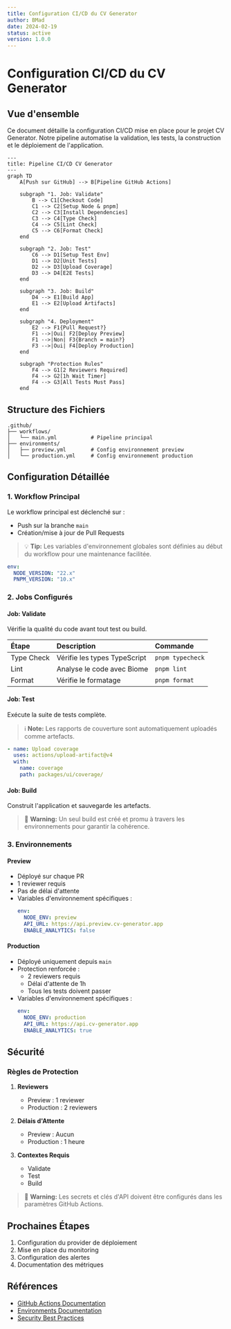```yaml
---
title: Configuration CI/CD du CV Generator
author: BMad
date: 2024-02-19
status: active
version: 1.0.0
---
```


# Configuration CI/CD du CV Generator

## Vue d'ensemble

Ce document détaille la configuration CI/CD mise en place pour le projet CV Generator. Notre pipeline automatise la validation, les tests, la construction et le déploiement de l'application.

```mermaid
---
title: Pipeline CI/CD CV Generator
---
graph TD
    A[Push sur GitHub] --> B[Pipeline GitHub Actions]

    subgraph "1. Job: Validate"
        B --> C1[Checkout Code]
        C1 --> C2[Setup Node & pnpm]
        C2 --> C3[Install Dependencies]
        C3 --> C4[Type Check]
        C4 --> C5[Lint Check]
        C5 --> C6[Format Check]
    end

    subgraph "2. Job: Test"
        C6 --> D1[Setup Test Env]
        D1 --> D2[Unit Tests]
        D2 --> D3[Upload Coverage]
        D3 --> D4[E2E Tests]
    end

    subgraph "3. Job: Build"
        D4 --> E1[Build App]
        E1 --> E2[Upload Artifacts]
    end

    subgraph "4. Deployment"
        E2 --> F1{Pull Request?}
        F1 -->|Oui| F2[Deploy Preview]
        F1 -->|Non| F3{Branch = main?}
        F3 -->|Oui| F4[Deploy Production]
    end

    subgraph "Protection Rules"
        F4 --> G1[2 Reviewers Required]
        F4 --> G2[1h Wait Timer]
        F4 --> G3[All Tests Must Pass]
    end
```

## Structure des Fichiers

```
.github/
├── workflows/
│   └── main.yml           # Pipeline principal
├── environments/
│   ├── preview.yml        # Config environnement preview
│   └── production.yml     # Config environnement production
```

## Configuration Détaillée

### 1. Workflow Principal

Le workflow principal est déclenché sur :

- Push sur la branche `main`
- Création/mise à jour de Pull Requests

> 💡 **Tip:** Les variables d'environnement globales sont définies au début du workflow pour une maintenance facilitée.

```yaml
env:
  NODE_VERSION: "22.x"
  PNPM_VERSION: "10.x"
```

### 2. Jobs Configurés

#### Job: Validate

Vérifie la qualité du code avant tout test ou build.

| Étape      | Description                  | Commande         |
| :--------- | :--------------------------- | :--------------- |
| Type Check | Vérifie les types TypeScript | `pnpm typecheck` |
| Lint       | Analyse le code avec Biome   | `pnpm lint`      |
| Format     | Vérifie le formatage         | `pnpm format`    |

#### Job: Test

Exécute la suite de tests complète.

> ℹ️ **Note:** Les rapports de couverture sont automatiquement uploadés comme artefacts.

```yaml
- name: Upload coverage
  uses: actions/upload-artifact@v4
  with:
    name: coverage
    path: packages/ui/coverage/
```

#### Job: Build

Construit l'application et sauvegarde les artefacts.

> 🚨 **Warning:** Un seul build est créé et promu à travers les environnements pour garantir la cohérence.

### 3. Environnements

#### Preview

- Déployé sur chaque PR
- 1 reviewer requis
- Pas de délai d'attente
- Variables d'environnement spécifiques :
  ```yaml
  env:
    NODE_ENV: preview
    API_URL: https://api.preview.cv-generator.app
    ENABLE_ANALYTICS: false
  ```

#### Production

- Déployé uniquement depuis `main`
- Protection renforcée :
  - 2 reviewers requis
  - Délai d'attente de 1h
  - Tous les tests doivent passer
- Variables d'environnement spécifiques :
  ```yaml
  env:
    NODE_ENV: production
    API_URL: https://api.cv-generator.app
    ENABLE_ANALYTICS: true
  ```

## Sécurité

### Règles de Protection

1. **Reviewers**

   - Preview : 1 reviewer
   - Production : 2 reviewers

2. **Délais d'Attente**

   - Preview : Aucun
   - Production : 1 heure

3. **Contextes Requis**
   - Validate
   - Test
   - Build

> 🚨 **Warning:** Les secrets et clés d'API doivent être configurés dans les paramètres GitHub Actions.

## Prochaines Étapes

1. Configuration du provider de déploiement
2. Mise en place du monitoring
3. Configuration des alertes
4. Documentation des métriques

## Références

- [GitHub Actions Documentation](https://docs.github.com/en/actions)
- [Environments Documentation](https://docs.github.com/en/actions/deployment/targeting-different-environments)
- [Security Best Practices](https://docs.github.com/en/actions/security-guides)
